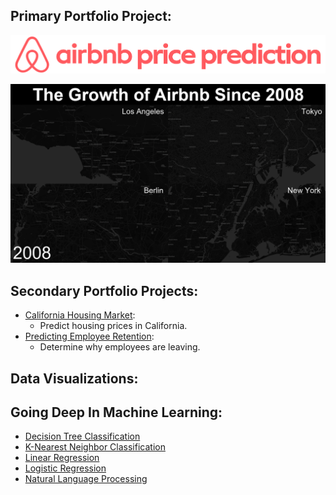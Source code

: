 ## Primary Portfolio Project: 
[<img src="https://github.com/csmangum/portfolio/blob/master/img/airbnb_portfolio_title.png" width="700">](https://github.com/csmangum/portfolio/tree/master/Airbnb%20Price%20Prediction)

[<img src="https://github.com/csmangum/portfolio/blob/master/img/quad_v2.gif">](https://github.com/csmangum/portfolio/tree/master/Airbnb%20Price%20Prediction)

## Secondary Portfolio Projects: 
  - [California Housing Market](https://github.com/csmangum/portfolio/blob/master/Projects/Home_Value_Prediction/California_Housing_Market.ipynb): 
    - Predict housing prices in California.
  - [Predicting Employee Retention](https://github.com/csmangum/portfolio/blob/master/Projects/Employee_Satisfaction/Employee_Satisfaction.ipynb): 
    - Determine why employees are leaving.

## Data Visualizations:

## Going Deep In Machine Learning:
  - [Decision Tree Classification](https://github.com/csmangum/portfolio/blob/master/Machine%20Learning/Decision_Trees_Classification.ipynb)
  - [K-Nearest Neighbor Classification](https://github.com/csmangum/portfolio/blob/master/Machine%20Learning/K_Nearest_Neighbors.ipynb)
  - [Linear Regression](https://github.com/csmangum/portfolio/blob/master/Machine%20Learning/Linear_Regression_Model.ipynb)
  - [Logistic Regression](https://github.com/csmangum/portfolio/blob/master/Machine%20Learning/Logistic_Regression_Model.ipynb)
  - [Natural Language Processing](https://github.com/csmangum/portfolio/blob/master/Machine%20Learning/Natural_Language_Processing.ipynb)
